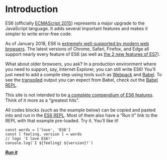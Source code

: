 # Introduction

ES6 (officially [ECMAScript 2015](http://www.ecma-international.org/ecma-262/6.0/)) represents a major upgrade to the JavaScript language. It adds several important features and makes it simpler to write error-free code.

As of January 2018, ES6 is [extremely well-supported by modern web browsers](https://kangax.github.io/compat-table/es6/). The latest versions of Chrome, Safari, Firefox, and Edge all support nearly every feature of ES6 (as well as [the 2 new features of ES7](http://2ality.com/2016/01/ecmascript-2016.html)).

What about older browsers, you ask? In a production environment where you need to support, say, Internet Explorer, you can still write ES6! You’ll just need to add a compile step using tools such as [Webpack](https://webpack.github.io) and [Babel](https://babeljs.io). To see the [transpiled](https://en.wikipedia.org/wiki/Source-to-source_compiler) output you can expect from Babel, check out the [Babel REPL](https://babeljs.io/repl/).

This site is not intended to be [a complete compendium of ES6 features](http://es6-features.org). Think of it more as a “greatest hits”.

All codes blocks (such as the example below) can be copied and pasted into and run in the [ES6 REPL](https://repl.it/languages/babel). Most of them also have a “Run it” link to the REPL with that example pre-loaded. Try it. You’ll like it!

    const words = ['love', 'ES6']
    const [ feeling, version ] = words
    // logs 'I love ES6!'
    console.log(`I ${feeling} ${version}!`)

**_[Run it](https://repl.it/MsHN)_**
